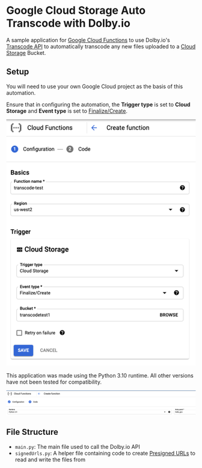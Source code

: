 # Google Cloud Storage Auto Transcode with Dolby.io

A sample application for [Google Cloud Functions](https://cloud.google.com/functions) to use Dolby.io's [Transcode API](https://docs.dolby.io/media-apis/docs/transcoding-media) to automatically transcode any new files uploaded to a [Cloud Storage](https://cloud.google.com/storage) Bucket.

## Setup

You will need to use your own Google Cloud project as the basis of this automation.

Ensure that in configuring the automation, the **Trigger type** is set to **Cloud Storage** and **Event type** is set to [Finalize/Create](https://cloud.google.com/functions/docs/calling/storage#finalize).

![](img/setup.png)

This application was made using the Python 3.10 runtime. All other versions have not been tested for compatibility.

![](img/runtime.png)

## File Structure

- `main.py`: The main file used to call the Dolby.io API
- `signedUrls.py`: A helper file containing code to create [Presigned URLs](https://cloud.google.com/storage/docs/access-control/signed-urls) to read and write the files from
